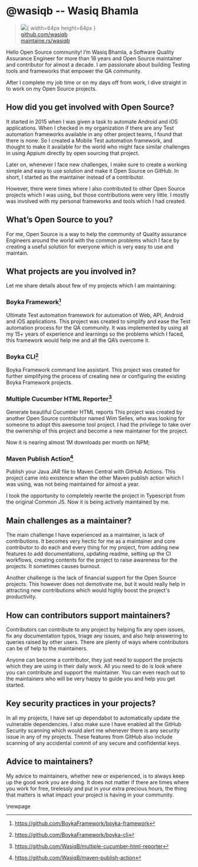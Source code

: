 # @wasiqb -- Wasiq Bhamla

> ![](https://github.com/wasiqb.png){ width=64px height=64px }  
> [github.com/wasiqb](https://github.com/wasiqb)  
> [maintaine.rs/wasiqb](https://maintaine.rs/wasiqb)

Hello Open Source community\! I’m Wasiq Bhamla, a Software Quality Assurance Engineer for more than 18 years and Open Source maintainer and contributor for almost a decade. I am passionate about building Testing tools and frameworks that empower the QA community.

After I complete my job time or on my days off from work, I dive straight in to work on my Open Source projects.

## How did you get involved with Open Source?

It started in 2015 when I was given a task to automate Android and iOS applications. When I checked in my organization if there are any Test automation frameworks available in any other project teams, I found that there is none. So I created a Mobile Test automation framework, and thought to make it available for the world who might face similar challenges in using Appium directly by open sourcing that project.

Later on, whenever I face new challenges, I make sure to create a working simple and easy to use solution and make it Open Source on GitHub. In short, I started as the maintainer instead of a contributor.

However, there were times where I also contributed to other Open Source projects which I was using, but those contributions were very little. I mostly was involved with my personal frameworks and tools which I had created.

## What’s Open Source to you?

For me, Open Source is a way to help the community of Quality assurance Engineers around the world with the common problems which I face by creating a useful solution for everyone which is very easy to use and maintain.

## What projects are you involved in?

Let me share details about few of my projects which I am maintaining:

### Boyka Framework[^344]

Ultimate Test automation framework for automation of Web, API, Android and iOS applications. This project was created to simplify and ease the Test automation process for the QA community. It was implemented by using all my 15+ years of experience and learnings so the problems which I faced, this framework would help me and all the QA’s overcome it.

### Boyka CLI[^345]

Boyka Framework command line assistant. This project was created for further simplifying the process of creating new or configuring the existing Boyka Framework projects.

### Multiple Cucumber HTML Reporter[^346]

Generate beautiful Cucumber HTML reports This project was created by another Open Source contributor named Wim Selles, who was looking for someone to adopt this awesome tool project. I had the privilege to take over the ownership of this project and become a new maintainer for the project.

Now it is nearing almost 1M downloads per month on NPM;

### Maven Publish Action[^347]

Publish your Java JAR file to Maven Central with GitHub Actions. This project came into existence when the other Maven publish action which I was using, was not being maintained for almost a year.

I took the opportunity to completely rewrite the project in Typescript from the original Common JS. Now it is being actively maintained by me.

## Main challenges as a maintainer?

The main challenge I have experienced as a maintainer, is lack of contributions. It becomes very hectic for me as a maintainer and core contributor to do each and every thing for my project, from adding new features to add documentations, updating readme, setting up the CI workflows, creating contents for the project to raise awareness for the projects. It sometimes causes burnout.

Another challenge is the lack of financial support for the Open Source projects. This however does not demotivate me, but it would really help in attracting new contributions which would highly boost the project's productivity.

## How can contributors support maintainers?

Contributors can contribute to any project by helping fix any open issues, fix any documentation typos, triage any issues, and also help answering to queries raised by other users. There are plenty of ways where contributors can be of help to the maintainers.

Anyone can become a contributor, they just need to support the projects which they are using in their daily work. All you need to do is look where you can contribute and support the maintainer. You can even reach out to the maintainers who will be very happy to guide you and help you get started.

## Key security practices in your projects?

In all my projects, I have set up dependabot to automatically update the vulnerable dependencies. I also make sure I have enabled all the GitHub Security scanning which would alert me whenever there is any security issue in any of my projects. These features from GitHub also include scanning of any accidental commit of any secure and confidential keys.

## Advice to maintainers?

My advice to maintainers, whether new or experienced, is to always keep up the good work you are doing. It does not matter if there are times where you work for free, tirelessly and put in your extra precious hours, the thing that matters is what impact your project is having in your community.

\newpage


[^344]: https://github.com/BoykaFramework/boyka-framework
[^345]: https://github.com/BoykaFramework/boyka-cli
[^346]: https://github.com/WasiqB/multiple-cucumber-html-reporter
[^347]: https://github.com/WasiqB/maven-publish-action
